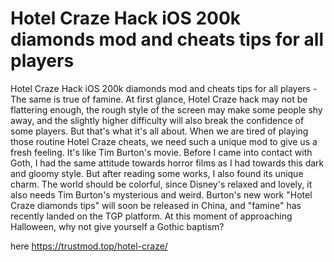# Hotel Craze Hack iOS 200k diamonds mod and cheats tips for all players

Hotel Craze Hack iOS 200k diamonds mod and cheats tips for all players - The same is true of famine. At first glance, Hotel Craze hack may not be flattering enough, the rough style of the screen may make some people shy away, and the slightly higher difficulty will also break the confidence of some players. But that's what it's all about. When we are tired of playing those routine Hotel Craze cheats, we need such a unique mod to give us a fresh feeling. It's like Tim Burton's movie. Before I came into contact with Goth, I had the same attitude towards horror films as I had towards this dark and gloomy style. But after reading some works, I also found its unique charm. The world should be colorful, since Disney's relaxed and lovely, it also needs Tim Burton's mysterious and weird. Burton's new work "Hotel Craze diamonds tips" will soon be released in China, and "famine" has recently landed on the TGP platform. At this moment of approaching Halloween, why not give yourself a Gothic baptism?

here https://trustmod.top/hotel-craze/
